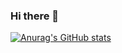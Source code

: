 ### Hi there 👋

[![Anurag's GitHub stats](https://github-readme-stats.vercel.app/api?username=qzylalala&theme=buefy)](https://github.com/anuraghazra/github-readme-stats)

<!--
**qzylalala/qzylalala** is a ✨ _special_ ✨ repository because its `README.md` (this file) appears on your GitHub profile.

Here are some ideas to get you started:
[![Anurag's github stats](https://github-readme-stats.vercel.app/api?username=qzylalala&theme=radical)](https://github.com/anuraghazra/github-readme-stats)
- 🔭 I’m currently working on ...
- 🌱 I’m currently learning ...
- 👯 I’m looking to collaborate on ...
- 🤔 I’m looking for help with ...
- 💬 Ask me about ...
- 📫 How to reach me: ...
- 😄 Pronouns: ...
- ⚡ Fun fact: ...
-->
